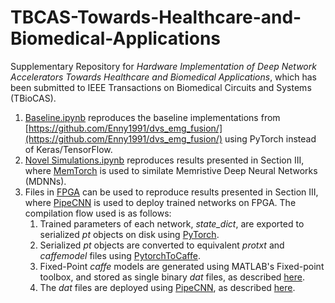 # TBCAS-Towards-Healthcare-and-Biomedical-Applications
 Supplementary Repository for *Hardware Implementation of Deep Network Accelerators Towards Healthcare and Biomedical Applications*, which has been submitted to IEEE Transactions on Biomedical Circuits and Systems (TBioCAS).

1. [Baseline.ipynb](Baseline.ipynb) reproduces the baseline implementations from [https://github.com/Enny1991/dvs_emg_fusion/](https://github.com/Enny1991/dvs_emg_fusion/) using PyTorch instead of Keras/TensorFlow.
2. [Novel Simulations.ipynb](Novel%20Simulations.ipynb) reproduces results presented in Section III, where [MemTorch](https://github.com/coreylammie/MemTorch) is used to similate Memristive Deep Neural Networks (MDNNs).
3. Files in [FPGA](FPGA/) can be used to reproduce results presented in Section III, where [PipeCNN](https://github.com/doonny/PipeCNN) is used to deploy trained networks on FPGA. The compilation flow used is as follows:
    1. Trained parameters of each network, *state_dict*, are exported to serialized *pt* objects on disk using [PyTorch](https://pytorch.org/tutorials/beginner/saving_loading_models.html).
    2. Serialized *pt* objects are converted to equivalent *protxt* and *caffemodel* files using [PytorchToCaffe](https://github.com/xxradon/PytorchToCaffe).
    3. Fixed-Point *caffe* models are generated using MATLAB's Fixed-point toolbox, and stored as single binary *dat* files, as described [here](https://github.com/doonny/PipeCNN/blob/master/project/data/README.md).
    4. The *dat* files are deployed using [PipeCNN](https://github.com/doonny/PipeCNN), as described [here](https://github.com/doonny/PipeCNN/tree/master/documents).
